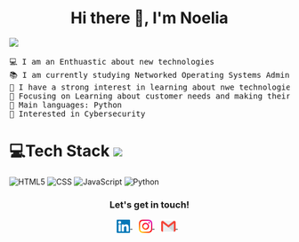 <h1 align="center"> Hi there 👋, I'm Noelia</h1>

<a target="_blank" href="https://www.noeliamed.gr"><img src="https://github.com/noeliamed/noeliamed/assets/128001264/e7d9811b-2827-40de-a54e-c2e31cd96f4f"/></a>

<pre>
💻 I am an Enthuastic about new technologies
📚 I am currently studying Networked Operating Systems Administration.
📝 I have a strong interest in learning about nwe technologies, languages, etc.
🌱 Focusing on Learning about customer needs and making their lives easier
🌟 Main languages: Python
🚩 Interested in Cybersecurity
</pre>

# 💻Tech Stack <img src = "https://media2.giphy.com/media/QssGEmpkyEOhBCb7e1/giphy.gif?cid=ecf05e47a0n3gi1bfqntqmob8g9aid1oyj2wr3ds3mg700bl&rid=giphy.gif" width = 32px>
![HTML5](https://img.shields.io/badge/html5-%23E34F26.svg?style=for-the-badge&logo=html5&logoColor=white) ![CSS](https://img.shields.io/badge/css-%231572B6.svg?style=for-the-badge&logo=css&logoColor=white) ![JavaScript](https://img.shields.io/badge/javascript-%23323330.svg?style=for-the-badge&logo=javascript&logoColor=%23F7DF1E) ![Python](https://img.shields.io/badge/python-darkblue.svg?style=for-the-badge&logo=python&logoColor=white)

<div align="center">
  <h3><b>Let's get in touch! </b></h3>
</div>
<p align="center">
<a href="https://https://www.linkedin.com/in/noelia-medina-medina-244643213/" target="_blank">
  <img align="center" alt="Noelia Medina | Linkedin" width="24px" src="https://github.com/SatYu26/SatYu26/blob/master/Assets/Linkedin.svg" />
</a> &nbsp;&nbsp;
<a href=https://www.instagram.com/noeliamedina.xo/" target="_blank">
  <img align="center" alt="Noelia Medina | Instagram" width="24px" src="https://github.com/SatYu26/SatYu26/blob/master/Assets/Instagram.svg" />
</a> &nbsp;&nbsp;
<a href="mailto:noelia27medinad@gmail.com" >
  <img align="center" alt="Noelia Medina | Gmail" width="26px" src="https://github.com/SatYu26/SatYu26/blob/master/Assets/Gmail.svg" />
</a> &nbsp;&nbsp;
<p>


